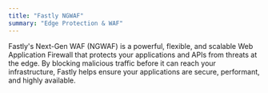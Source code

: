 ```yaml
---
title: "Fastly NGWAF"
summary: "Edge Protection & WAF"
---
```


Fastly's Next-Gen WAF (NGWAF) is a powerful, flexible, and scalable Web Application Firewall that protects your applications and APIs from threats at the edge. By blocking malicious traffic before it can reach your infrastructure, Fastly helps ensure your applications are secure, performant, and highly available.